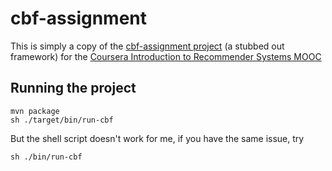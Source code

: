 # cbf-assignment

This is simply a copy of the [cbf-assignment project](https://class.coursera.org/recsys-001/assignment/view?assignment_id=7%20) (a stubbed out framework) for the [Coursera Introduction to Recommender Systems MOOC](https://class.coursera.org/recsys-001/class/index)

## Running the project

	mvn package
	sh ./target/bin/run-cbf

But the shell script doesn't work for me, if you have the same issue,
try

	sh ./bin/run-cbf


	



